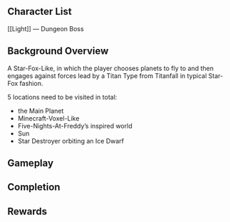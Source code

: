 
## Character List

[[Light]] — Dungeon Boss

## Background Overview

A Star-Fox-Like, in which the player chooses planets to fly to and then engages against forces lead by a Titan Type from Titanfall in typical Star-Fox fashion.

5 locations need to be visited in total:

- the Main Planet
- Minecraft-Voxel-Like
- Five-Nights-At-Freddy’s inspired world
- Sun
- Star Destroyer orbiting an Ice Dwarf

## Gameplay

## Completion

## Rewards